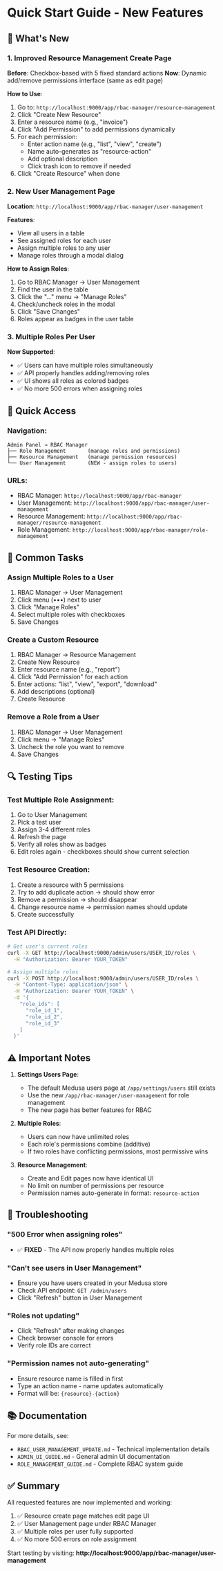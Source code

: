 # Quick Start Guide - New Features

## 🎯 What's New

### 1. Improved Resource Management Create Page

**Before**: Checkbox-based with 5 fixed standard actions
**Now**: Dynamic add/remove permissions interface (same as edit page)

**How to Use**:

1. Go to: `http://localhost:9000/app/rbac-manager/resource-management`
2. Click "Create New Resource"
3. Enter a resource name (e.g., "invoice")
4. Click "Add Permission" to add permissions dynamically
5. For each permission:
   - Enter action name (e.g., "list", "view", "create")
   - Name auto-generates as "resource-action"
   - Add optional description
   - Click trash icon to remove if needed
6. Click "Create Resource" when done

### 2. New User Management Page

**Location**: `http://localhost:9000/app/rbac-manager/user-management`

**Features**:

- View all users in a table
- See assigned roles for each user
- Assign multiple roles to any user
- Manage roles through a modal dialog

**How to Assign Roles**:

1. Go to RBAC Manager → User Management
2. Find the user in the table
3. Click the "..." menu → "Manage Roles"
4. Check/uncheck roles in the modal
5. Click "Save Changes"
6. Roles appear as badges in the user table

### 3. Multiple Roles Per User

**Now Supported**:

- ✅ Users can have multiple roles simultaneously
- ✅ API properly handles adding/removing roles
- ✅ UI shows all roles as colored badges
- ✅ No more 500 errors when assigning roles

## 🚀 Quick Access

### Navigation:

```
Admin Panel → RBAC Manager
├── Role Management       (manage roles and permissions)
├── Resource Management   (manage permission resources)
└── User Management       (NEW - assign roles to users)
```

### URLs:

- RBAC Manager: `http://localhost:9000/app/rbac-manager`
- User Management: `http://localhost:9000/app/rbac-manager/user-management`
- Resource Management: `http://localhost:9000/app/rbac-manager/resource-management`
- Role Management: `http://localhost:9000/app/rbac-manager/role-management`

## 📝 Common Tasks

### Assign Multiple Roles to a User

1. RBAC Manager → User Management
2. Click menu (•••) next to user
3. Click "Manage Roles"
4. Select multiple roles with checkboxes
5. Save Changes

### Create a Custom Resource

1. RBAC Manager → Resource Management
2. Create New Resource
3. Enter resource name (e.g., "report")
4. Click "Add Permission" for each action
5. Enter actions: "list", "view", "export", "download"
6. Add descriptions (optional)
7. Create Resource

### Remove a Role from a User

1. RBAC Manager → User Management
2. Click menu → "Manage Roles"
3. Uncheck the role you want to remove
4. Save Changes

## 🔍 Testing Tips

### Test Multiple Role Assignment:

1. Go to User Management
2. Pick a test user
3. Assign 3-4 different roles
4. Refresh the page
5. Verify all roles show as badges
6. Edit roles again - checkboxes should show current selection

### Test Resource Creation:

1. Create a resource with 5 permissions
2. Try to add duplicate action → should show error
3. Remove a permission → should disappear
4. Change resource name → permission names should update
5. Create successfully

### Test API Directly:

```bash
# Get user's current roles
curl -X GET http://localhost:9000/admin/users/USER_ID/roles \
  -H "Authorization: Bearer YOUR_TOKEN"

# Assign multiple roles
curl -X POST http://localhost:9000/admin/users/USER_ID/roles \
  -H "Content-Type: application/json" \
  -H "Authorization: Bearer YOUR_TOKEN" \
  -d '{
    "role_ids": [
      "role_id_1",
      "role_id_2",
      "role_id_3"
    ]
  }'
```

## ⚠️ Important Notes

1. **Settings Users Page**:

   - The default Medusa users page at `/app/settings/users` still exists
   - Use the new `/app/rbac-manager/user-management` for role management
   - The new page has better features for RBAC

2. **Multiple Roles**:

   - Users can now have unlimited roles
   - Each role's permissions combine (additive)
   - If two roles have conflicting permissions, most permissive wins

3. **Resource Management**:
   - Create and Edit pages now have identical UI
   - No limit on number of permissions per resource
   - Permission names auto-generate in format: `resource-action`

## 🐛 Troubleshooting

### "500 Error when assigning roles"

- ✅ **FIXED** - The API now properly handles multiple roles

### "Can't see users in User Management"

- Ensure you have users created in your Medusa store
- Check API endpoint: `GET /admin/users`
- Click "Refresh" button in User Management

### "Roles not updating"

- Click "Refresh" after making changes
- Check browser console for errors
- Verify role IDs are correct

### "Permission names not auto-generating"

- Ensure resource name is filled in first
- Type an action name - name updates automatically
- Format will be: `{resource}-{action}`

## 📚 Documentation

For more details, see:

- `RBAC_USER_MANAGEMENT_UPDATE.md` - Technical implementation details
- `ADMIN_UI_GUIDE.md` - General admin UI documentation
- `ROLE_MANAGEMENT_GUIDE.md` - Complete RBAC system guide

## ✅ Summary

All requested features are now implemented and working:

1. ✅ Resource create page matches edit page UI
2. ✅ User Management page under RBAC Manager
3. ✅ Multiple roles per user fully supported
4. ✅ No more 500 errors on role assignment

Start testing by visiting:
**http://localhost:9000/app/rbac-manager/user-management**

